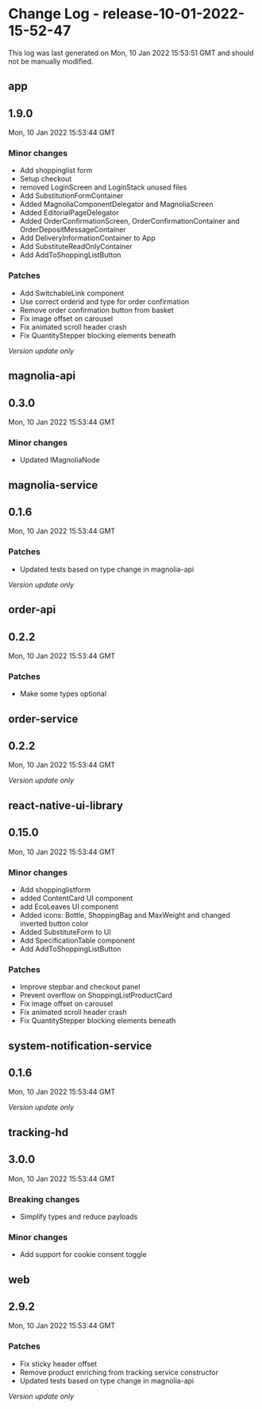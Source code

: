 # Change Log - release-10-01-2022-15-52-47

This log was last generated on Mon, 10 Jan 2022 15:53:51 GMT and should not be manually modified.

## app
## 1.9.0
Mon, 10 Jan 2022 15:53:44 GMT

### Minor changes

- Add shoppinglist form 
- Setup checkout
- removed LoginScreen and LoginStack unused files
- Add SubstitutionFormContainer
- Added MagnoliaComponentDelegator and MagnoliaScreen
- Added EditorialPageDelegator
- Added OrderConfirmationScreen, OrderConfirmationContainer and OrderDepositMessageContainer
- Add DeliveryInformationContainer to App
- Add SubstituteReadOnlyContainer
- Add AddToShoppingListButton

### Patches

- Add SwitchableLink component
- Use correct orderid and type for order confirmation
- Remove order confirmation button from basket
- Fix image offset on carousel
- Fix animated scroll header crash
- Fix QuantityStepper blocking elements beneath

_Version update only_

## magnolia-api
## 0.3.0
Mon, 10 Jan 2022 15:53:44 GMT

### Minor changes

- Updated IMagnoliaNode

## magnolia-service
## 0.1.6
Mon, 10 Jan 2022 15:53:44 GMT

### Patches

- Updated tests based on type change in magnolia-api

_Version update only_

## order-api
## 0.2.2
Mon, 10 Jan 2022 15:53:44 GMT

### Patches

- Make some types optional

## order-service
## 0.2.2
Mon, 10 Jan 2022 15:53:44 GMT

_Version update only_

## react-native-ui-library
## 0.15.0
Mon, 10 Jan 2022 15:53:44 GMT

### Minor changes

- Add shoppinglistform 
- added ContentCard UI component
- add EcoLeaves UI component
- Added icons: Bottle, ShoppingBag and MaxWeight and changed inverted button color
- Added SubstituteForm to UI
- Add SpecificationTable component
- Add AddToShoppingListButton

### Patches

- Improve stepbar and checkout panel
- Prevent overflow on ShoppingListProductCard
- Fix image offset on carousel
- Fix animated scroll header crash
- Fix QuantityStepper blocking elements beneath

## system-notification-service
## 0.1.6
Mon, 10 Jan 2022 15:53:44 GMT

_Version update only_

## tracking-hd
## 3.0.0
Mon, 10 Jan 2022 15:53:44 GMT

### Breaking changes

- Simplify types and reduce payloads

### Minor changes

- Add support for cookie consent toggle

## web
## 2.9.2
Mon, 10 Jan 2022 15:53:44 GMT

### Patches

- Fix sticky header offset
- Remove product enriching from tracking service constructor
- Updated tests based on type change in magnolia-api

_Version update only_


